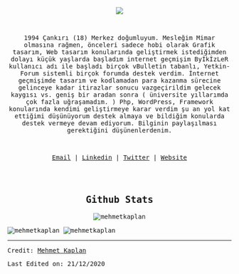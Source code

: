 <p align="center"><img src="https://img.icons8.com/color/26/000000/github-2.png"/></p>
</br>
<p align="center">
<samp>
1994 Çankırı (18) Merkez doğumluyum. Mesleğim Mimar olmasına rağmen, önceleri sadece hobi olarak Grafik tasarım, Web tasarım konularında geliştirmek istediğimden dolayı  küçük yaşlarda başladım internet geçmişim ByİkİzLeR kullanıcı adı ile başladı birçok vBulletin tabanlı, Yetkin-Forum sistemli birçok forumda destek verdim. İnternet geçmişimde tasarım ve kodlamadan para kazanma sürecine gelinceye kadar itirazlar sonucu vazgeçirildim gelecek kaygısı vs. geniş bir aradan sonra ( üniversite yıllarımda çok fazla uğraşamadım. ) Php, WordPress, Framework konularında kendimi geliştirmeye karar verdim şu an yol kat ettiğimi düşünüyorum destek almaya ve bildiğim konularda destek vermeye devam ediyorum. Bilginin paylaşılması gerektiğini düşünenlerdenim.
</samp>
</p>
</br>
<samp>
<p align="center">
<a href="mailto:mehmetkpln18@gmail.com">Email</a> | <a href="https://www.linkedin.com/in/mehmetkpln18/">Linkedin</a> | <a href="https://twitter.com/mehmetkpln18">Twitter</a> | <a href="https://www.mehmetkaplan.net">Website</a>
</p>
<br/>
<br/>

<h2 align="center"><samp>Github Stats</samp></h2>

<p align="center"> <img src="https://komarev.com/ghpvc/?username=mehmetkpln18&label=Profile%20views&color=0e75b6&style=flat" alt="mehmetkaplan" /> </p>

<img align="center" src="https://github-stats-51zyiojh0.vercel.app/api?username=mehmetkpln18&bg_color=00000000&title_color=ff6e96&text_color=A5A5B6&hide_border=true&show_icons=false&count_private=true" alt="mehmetkaplan" />

<img align="center" src="https://github-stats-51zyiojh0.vercel.app/api/top-langs/?username=mehmetkpln18&bg_color=00000000&hide_border=true&title_color=ff6e96&text_color=A5A5B6&layout=compact" alt="mehmetkaplan" />

------
Credit: [Mehmet Kaplan](https://github.com/mehmetkpln18)

Last Edited on: 21/12/2020
